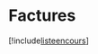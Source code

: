 # Factures

[!include[listeencours](factures.listeencours.autogen.md)]












































































































































